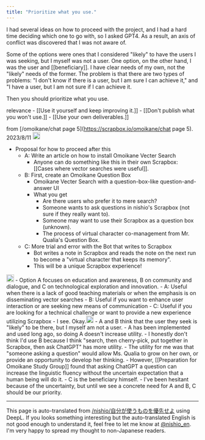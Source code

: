 ```yaml
---
title: "Prioritize what you use."
---
```


I had several ideas on how to proceed with the project, and I had a hard time deciding which one to go with, so I asked GPT4. As a result, an axis of conflict was discovered that I was not aware of.

Some of the options were ones that I considered "likely" to have the users I was seeking, but I myself was not a user.
One option, on the other hand, I was the user and [[beneficiary]]. I have clear needs of my own, not the "likely" needs of the former.
The problem is that there are two types of problems: "I don't know if there is a user, but I am sure I can achieve it," and "I have a user, but I am not sure if I can achieve it.

Then you should prioritize what you use.

relevance
    - [[Use it yourself and keep improving it.]]
    - [[Don't publish what you won't use.]]
    - [[Use your own deliverables.]]


from [/omoikane/chat page 5](https://scrapbox.io/omoikane/chat page 5).
2023/8/11
<img src='https://scrapbox.io/api/pages/nishio-en/nishio/icon' alt='nishio.icon' height="19.5"/>
- Proposal for how to proceed after this
    - A: Write an article on how to install Omoikane Vecter Search
        - Anyone can do something like this in their own Scrapbox: [[Cases where vector searches were useful]].
    - B: First, create an Omoikane Question Box
        - Omoikane Vecter Search with a question-box-like question-and-answer UI
        - What you get
            - Are there users who prefer it to mere search?
            - Someone wants to ask questions in nishio's Scrapbox (not sure if they really want to).
            - Someone may want to use their Scrapbox as a question box (unknown).
            - The process of virtual character co-management from Mr. Qualia's Question Box.
    - C: More trial and error with the Bot that writes to Scrapbox
        - Bot writes a note in Scrapbox and reads the note on the next run to become a "virtual character that keeps its memory".
        - This will be a unique Scrapbox experience!
<img src='https://scrapbox.io/api/pages/nishio-en/gpt/icon' alt='gpt.icon' height="19.5"/>
- Option A focuses on education and awareness, B on community and dialogue, and C on technological exploration and innovation.
    - A: Useful when there is a lack of good teaching materials or when the emphasis is on disseminating vector searches
    - B: Useful if you want to enhance user interaction or are seeking new means of communication
    - C: Useful if you are looking for a technical challenge or want to provide a new experience utilizing Scrapbox
- I see. Okay.<img src='https://scrapbox.io/api/pages/nishio-en/nishio/icon' alt='nishio.icon' height="19.5"/>
    - A and B think that the user they seek is "likely" to be there, but I myself am not a user.
        - A has been implemented and used long ago, so doing A doesn't increase utility.
        - I honestly don't think I'd use B because I think "search, then cherry-pick, put together in Scrapbox, then ask ChatGPT" has more utility.
            - The utility for me was that "someone asking a question" would allow Ms. Qualia to grow on her own, or provide an opportunity to develop her thinking.
            - However, [[Preparation for Omoikane Study Group]] found that asking ChatGPT a question can increase the linguistic fluency without the uncertain expectation that a human being will do it.
    - C is the beneficiary himself.
        - I've been hesitant because of the uncertainty, but until we see a concrete need for A and B, C should be our priority.

---
This page is auto-translated from [/nishio/自分が使うものを優先せよ](https://scrapbox.io/nishio/自分が使うものを優先せよ) using DeepL. If you looks something interesting but the auto-translated English is not good enough to understand it, feel free to let me know at [@nishio_en](https://twitter.com/nishio_en). I'm very happy to spread my thought to non-Japanese readers.